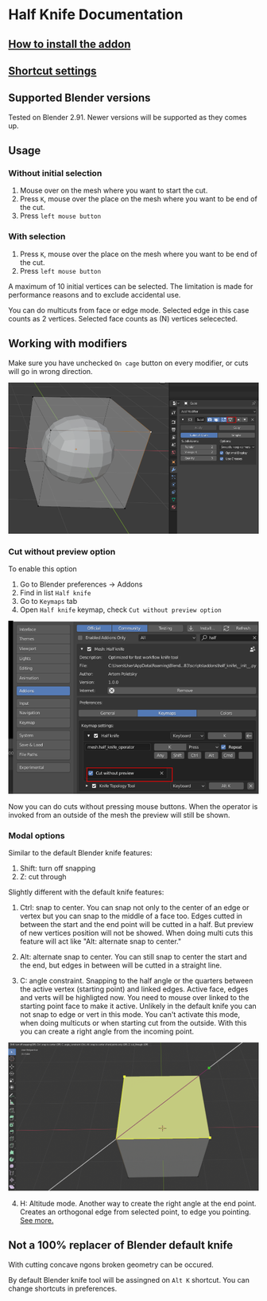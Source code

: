 # Half Knife Documentation

## [How to install the addon](./install.md)

## [Shortcut settings](./keymaps.md)

## Supported Blender versions
Tested on Blender 2.91. Newer versions will be supported as they comes up.

## Usage

### Without initial selection
1. Mouse over on the mesh where you want to start the cut.
2. Press `K`, mouse over the place on the mesh where you want to be end of the cut.
3. Press `left mouse button`

### With selection
1. Press `K`, mouse over the place on the mesh where you want to be end of the cut.
2. Press `left mouse button`

A maximum of 10 initial vertices can be selected. The limitation is made for performance reasons and to exclude accidental use.

You can do multicuts from face or edge mode. Selected edge in this case counts as 2 vertices. Selected face counts as (N) vertices selecected.

## Working with modifiers  

Make sure you have unchecked `On cage` button on every modifier, or cuts will go in wrong direction.

![](https://raw.githubusercontent.com/artempoletsky/half_knife_docs/master/img/4.png)

### Cut without preview option

To enable this option
1. Go to Blender preferences -> Addons
2. Find in list `Half knife`
3. Go to `Keymaps` tab
4. Open `Half knife` keymap, check `Cut without preview option`

![](https://raw.githubusercontent.com/artempoletsky/half_knife_docs/master/img/5.png)

Now you can do cuts without pressing mouse buttons.
When the operator is invoked from an outside of the mesh the preview will still be shown.

### Modal options
Similar to the default Blender knife features:

1. Shift: turn off snapping
2. Z: cut through

Slightly different with the default knife features:

1. Ctrl: snap to center. You can snap not only to the center of an edge or vertex but you can snap to the middle of a face too. Edges cutted in between the start and the end point will be cutted in a half. But preview of new vertices position will not be showed. When doing multi cuts this feature will act like "Alt: alternate snap to center."

2. Alt: alternate snap to center. You can still snap to center the start and the end, but edges in between will be cutted in a straight line.

3. С: angle constraint. Snapping to the half angle or the quarters between the active vertex (starting point) and linked edges. Active face, edges and verts will be highligted now. You need to mouse over linked to the starting point face to make it active. Unlikely in the default knife you can not snap to edge or vert in this mode. You can't activate this mode, when doing multicuts or when starting cut from the outside. With this you can create a right angle from the incoming point.

![](https://raw.githubusercontent.com/artempoletsky/half_knife_docs/master/img/angle_constraint.png)

4. H: Altitude mode. Another way to create the right angle at the end point. Creates an orthogonal edge from selected point, to edge you pointing. [See more.](./altitude.md)


## Not a 100% replacer of Blender default knife

With cutting concave ngons broken geometry can be occured.

By default Blender knife tool will be assingned on `Alt K` shortcut. You can change shortcuts in preferences.
